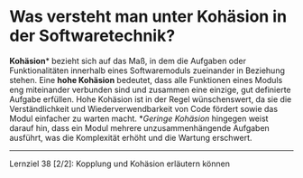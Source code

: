 # Was versteht man unter **Kohäsion** in der Softwaretechnik?

**Kohäsion*** bezieht sich auf das Maß, in dem die Aufgaben oder Funktionalitäten innerhalb eines Softwaremoduls zueinander in Beziehung stehen. Eine **hohe Kohäsion** bedeutet, dass alle Funktionen eines Moduls eng miteinander verbunden sind und zusammen eine einzige, gut definierte Aufgabe erfüllen. Hohe Kohäsion ist in der Regel wünschenswert, da sie die Verständlichkeit und Wiederverwendbarkeit von Code fördert sowie das Modul einfacher zu warten macht. **Geringe Kohäsion* hingegen weist darauf hin, dass ein Modul mehrere unzusammenhängende Aufgaben ausführt, was die Komplexität erhöht und die Wartung erschwert.

---

Lernziel 38 \[2/2\]: Kopplung und Kohäsion erläutern können
